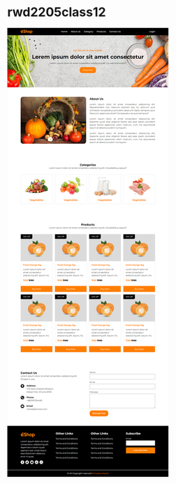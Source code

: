 # rwd2205class12
![alt](https://raw.githubusercontent.com/iSabyaRoy/rwd2205class12/main/screencapture-file-E-web-design-class-2205-class-10-11-index-html-2022-11-16-10_29_47.png)